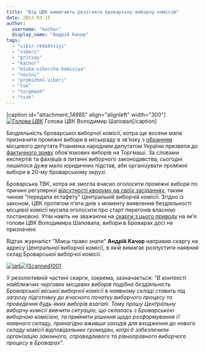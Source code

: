 ```yaml
---
title: "Від ЦВК вимагають розігнати броварську виборчу комісію"
date: 2013-03-15
author: 
  username: "kachor"
  display_name: "Андрій Качор"
tags: 
  - "vibir-redaktsiyi"
  - "vibori"
  - "gritsay"
  - "kachor"
  - "miska-viborcha-komisiya"
  - "novini"
  - "promizhni-vibori"
  - "tvk"
  - "torgmash"
  - "tsvk"
---
```


\[caption id="attachment\_14985" align="alignleft" width="300"\][![Голова ЦВК](https://mpz.brovary.org/wp-content/uploads/2013/03/36158.jpg)](https://mpz.brovary.org/wp-content/uploads/2013/03/36158.jpg) Голова ЦВК Володимир Шаповал\[/caption\]

Бездіяльність броварської виборчої комісії, котра ще восени мала призначити проміжні вибори в міськраду в зв'язку з [обранням](https://mpz.brovary.org/viborchi-bataliyi-u-brovarah-zaversheno-tsvk-viznala-rizanenka-peremozhtsem/) місцевого депутата Різаненка народним депутатом України призвела до [фактичного зриву](https://mpz.brovary.org/u-brovarah-vlada-zrivaye-vibori-v-miskradu/) обов'язкових виборів на Торгмаші. За словами експертів та фахівців в питанні виборчого законодавства, сьогодні лишилося дуже мало юридичних підстав, аби організувати проміжні вибори в 20-му броварському окрузі.

Броварська ТВК, котра не змогла вчасно оголосити проміжні вибори по причині регулярної [відсутності кворуму на своїх засіданнях](https://mpz.brovary.org/miska-viborcha-komisiya-trichi-probuvala-zibratis-shhob-priznachiti-vibori-na-torgmashi-bezrezultatno/), таким чином "передала естафету" Центральній виборчій комісії. Згідно із законом, ЦВК протягом п'яти днів з моменту виявлення бездіяльності місцевої комісії мусила оголосити про старт перегонів власною постановою. Утім навіть не зважаючи на [скарги з цього приводу](https://mpz.brovary.org/miska-viborcha-komisiya-trichi-probuvala-zibratis-shhob-priznachiti-vibori-na-torgmashi-bezrezultatno/) на ім'я голови ЦВК Володимира Шаповала, вибори в Броварах досі не призначені.

Відтак журналіст "Маєш право знати" **Андрій Качор** направив скаргу на адресу Центральної виборчої комісії, в якій вимагає розпустити наявний склад Броварської виборчої комісії.

[![іап](https://mpz.brovary.org/wp-content/uploads/2013/03/iap.jpg)](https://mpz.brovary.org/wp-content/uploads/2013/03/iap.jpg)[![[Scanned]001](https://mpz.brovary.org/wp-content/uploads/2013/03/Scanned001.jpg)](https://mpz.brovary.org/wp-content/uploads/2013/03/Scanned001.jpg)

У резолютивній частині скарги, зокрема, зазначається: _"В контексті найближчих чергових місцевих виборів подібна бездіяльність Броварської міської виборчої комісії в наявному складі ставить під загрозу підготовку до вчасного початку виборчого процесу та проведення будь-яких виборів взагалі. Тому прошу Центральну виборчу комісії вивчити ситуацію, що склалась з Броварською виборчою комісією, та прийняти рішення щодо розформування її наявного складу, принагідно вживши заходів для входження до нового складу комісії відповідальних громадян, котрі б забезпечили організацію законного, справедливого та рівноправного виборчого процесу в Броварах"._
